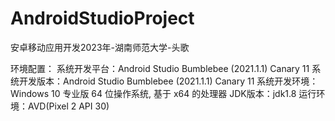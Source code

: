 # AndroidStudioProject
 安卓移动应用开发2023年-湖南师范大学-头歌

环境配置：
系统开发平台：Android Studio Bumblebee (2021.1.1) Canary 11
系统开发版本：Android Studio Bumblebee (2021.1.1) Canary 11
系统开发环境：Windows 10 专业版 64 位操作系统, 基于 x64 的处理器
JDK版本：jdk1.8
运行环境：AVD(Pixel 2 API 30)
